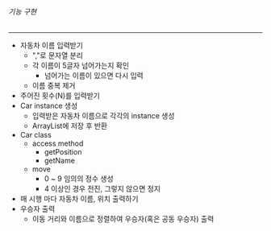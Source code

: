 ###### 기능 구현
---
- 자동차 이름 입력받기  
  - ","로 문자열 분리
  - 각 이름이 5글자 넘어가는지 확인
    - 넘어가는 이름이 있으면 다시 입력
  - 이름 중복 제거
- 주어진 횟수(N)를 입력받기
- Car instance 생성
  - 입력받은 자동차 이름으로 각각의 instance 생성
  - ArrayList에 저장 후 반환
- Car class
  - access method
    - getPosition
    - getName
  - move
    - 0 ~ 9 임의의 정수 생성 
    - 4 이상인 경우 전진, 그렇지 않으면 정지
- 매 시행 마다 자동차 이름, 위치 출력하기
- 우승자 출력
  - 이동 거리와 이름으로 정렬하여 우승자(혹은 공동 우승자) 출력